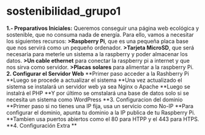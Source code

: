 # sostenibilidad_grupo1

**1.- Preparativos Iniciales:**
Queremos conseguir una página web ecológica y sostenible, que no consuma nada de energía. 
Para ello, vamos a necesitar los siguientes recursos:
**>Raspberry Pi**, que es una pequeña placa base que nos servirá como un pequeño ordenador.
**>Tarjeta MicroSD**, que será necesaria para meterle un sistema a la raspberry y poder almacenar los datos.
**>Un cable ethernet** para conectar la raspberry pi a internet y que nos sirva como servidor.
**>Placas solares** para alimentar a la raspberry Pi.
**2. Configurar el Servidor Web**
**Primer paso acceder a la Rashberry Pi
**Luego se procede a actualizar el sistema
**Una vez actualizado el sistema se instalará un servidor web ya sea Nginx o Apache
**Luego se instalrá el PHP
**Y por último se omstalará una base de datos solo si se necesita un sistema como WordPress
**3. Configuracion del dominio
**Primer paso si no tienes una IP fija, usa un servicio como No-IP
**Para configurar el dominio, apunta tu dominio a la IP publica de tu Raspberry Pi.
**Tambien usa puertos abiertos como el 80 para HTPP y el 443 para HTPS.
**4. Configuración Extra
**
